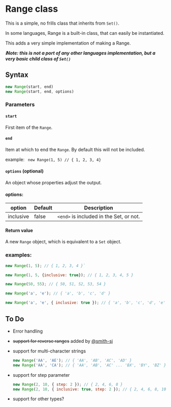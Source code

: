 # Range class

This is a simple, no frills class that inherits from `Set()`.

In some languages, Range is a built-in class, that can easily be instantiated.

This adds a very simple implementation of making a Range.

***❕Note: this is not a port of any other languages implementation, but a very basic child class of `Set()`***

## Syntax

```js
new Range(start, end)
new Range(start, end, options)
```

### Parameters

#### `start`

First item of the `Range`.

#### `end`

Item at which to end the `Range`. By default this will not be included.

example: &ensp;`new Range(1, 5) // { 1, 2, 3, 4}`

#### `options` (optional)

  An object whose properties adjust the output.

#### options:

| option | Default | Description |
|--------|---------|-------------|
| inclusive | false | `<end>` is included in the Set, or not. |

#### Return value

A new `Range` object, which is equivalent to a `Set` object.

### examples:

```js
new Range(1, 5); // { 1, 2, 3, 4 }`

new Range(1, 5, {inclusive: true}); // { 1, 2, 3, 4, 5 }

new Range(50, 55); // { 50, 51, 52, 53, 54 }

new Range('a', 'e'); // { 'a', 'b', 'c', 'd' }

new Range('a', 'e', { inclusive: true }); // { 'a', 'b', 'c', 'd', 'e' }

```

## To Do

- Error handling
- ~~support for reverse ranges~~
  added by [@smith-sj](https://github.com/smith-sj)

- support for multi-character strings
  ```js
  new Range('AA', 'AE'); // { 'AA', 'AB', 'AC', 'AD' }
  new Range('AA', 'CA'); // { 'AA', 'AB', 'AC' ... 'BX', 'BY', 'BZ' }
  ```

- support for step parameter
  ```js
  new Range(2, 10, { step: 2 }); // { 2, 4, 6, 8 }
  new Range(2, 10, { inclusive: true, step: 2 }); // { 2, 4, 6, 8, 10 }
  ```

- support for other types?
